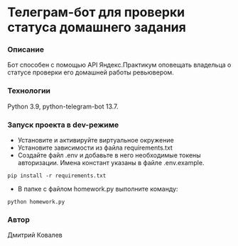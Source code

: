 # Телеграм-бот для проверки статуса домашнего задания
### Описание
Бот способен с помощью API Яндекс.Практикум оповещать владельца о статусе 
проверки его домашней работы ревьювером.
### Технологии
Python 3.9,
python-telegram-bot 13.7.
### Запуск проекта в dev-режиме
- Установите и активируйте виртуальное окружение
- Установите зависимости из файла requirements.txt
- Создайте файл .env и добавьте в него необходимые токены авторизации.
Имена констант указаны в файле .env.example.
```
pip install -r requirements.txt
``` 
- В папке с файлом homework.py выполните команду:
```
python homework.py
```
### Автор
Дмитрий Ковалев